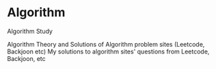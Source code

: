 # Algorithm
Algorithm Study

Algorithm Theory and Solutions of Algorithm problem sites (Leetcode, Backjoon etc)
My solutions to algorithm sites' questions from Leetcode, Backjoon, etc

